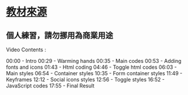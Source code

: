 # [教材來源](https://www.youtube.com/watch?v=PlpM2LJWu-s&list=LL&index=32&t=683s)
## 個人練習，請勿挪用為商業用途

Video Contents :

00:00 - Intro
00:29 - Warming hands
00:35 - Main codes
00:53 - Adding fonts and icons
01:43 - Html coding
04:46 - Toggle html codes
06:03 - Main styles
06:54 - Container styles
10:35 - Form container styles
11:49 - Keyframes
12:12 - Social icons styles
12:56 - Toggle styles
16:52 - JavaScript codes
17:55 - Final Result
